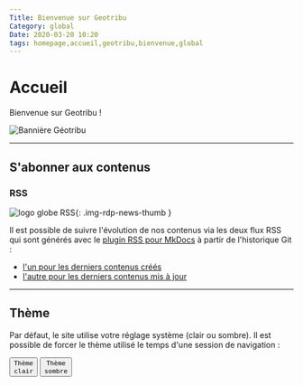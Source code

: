 ```yaml
---
Title: Bienvenue sur Geotribu
Category: global
Date: 2020-03-20 10:20
tags: homepage,accueil,geotribu,bienvenue,global
---
```


# Accueil

Bienvenue sur Geotribu !

![Bannière Géotribu](https://cdn.geotribu.fr/images/internal/charte/geotribu_banner.jpg)

----

## S'abonner aux contenus

### RSS

![logo globe RSS](https://cdn.geotribu.fr/img/logos-icones/divers/worldRSS.png){: .img-rdp-news-thumb }

Il est possible de suivre l'évolution de nos contenus via les deux flux RSS qui sont générés avec le [plugin RSS pour MkDocs](https://guts.github.io/mkdocs-rss-plugin/) à partir de l'historique Git :

- [l'un pour les derniers contenus créés](/feed_rss_created.xml)
- [l'autre pour les derniers contenus mis à jour](/feed_rss_updated.xml)

----

## Thème

Par défaut, le site utilise votre réglage système (clair ou sombre). Il est possible de forcer le thème utilisé le temps d'une session de navigation :

<button data-md-color-scheme="default"><code>Thème clair</code></button>
<button data-md-color-scheme="slate"><code>Thème sombre</code></button>

<script>
  var buttons = document.querySelectorAll("button[data-md-color-scheme]")
  buttons.forEach(function(button) {
    var attr = "data-md-color-scheme"
    button.addEventListener("click", function() {
      document.body.setAttribute(attr, this.getAttribute(attr))
    })
  })
</script>
